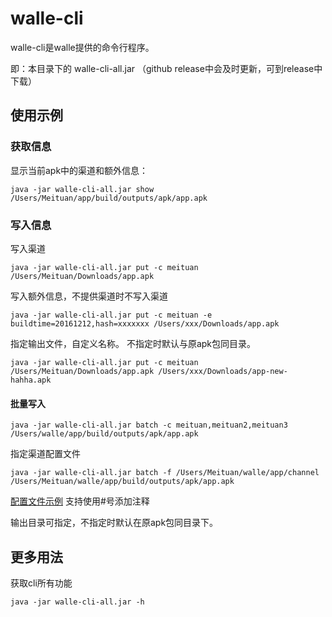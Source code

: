 # walle-cli

walle-cli是walle提供的命令行程序。

即：本目录下的 walle-cli-all.jar （github release中会及时更新，可到release中下载）

## 使用示例

### 获取信息

显示当前apk中的渠道和额外信息：

```
java -jar walle-cli-all.jar show /Users/Meituan/app/build/outputs/apk/app.apk
```

### 写入信息

写入渠道

```
java -jar walle-cli-all.jar put -c meituan /Users/Meituan/Downloads/app.apk
```

写入额外信息，不提供渠道时不写入渠道

```
java -jar walle-cli-all.jar put -c meituan -e buildtime=20161212,hash=xxxxxxx /Users/xxx/Downloads/app.apk
```

指定输出文件，自定义名称。 不指定时默认与原apk包同目录。

```
java -jar walle-cli-all.jar put -c meituan /Users/Meituan/Downloads/app.apk /Users/xxx/Downloads/app-new-hahha.apk
```

#### 批量写入

```
java -jar walle-cli-all.jar batch -c meituan,meituan2,meituan3 /Users/walle/app/build/outputs/apk/app.apk
```

指定渠道配置文件

```
java -jar walle-cli-all.jar batch -f /Users/Meituan/walle/app/channel  /Users/Meituan/walle/app/build/outputs/apk/app.apk
```

[配置文件示例](../app/channel) 支持使用#号添加注释

输出目录可指定，不指定时默认在原apk包同目录下。



## 更多用法

获取cli所有功能

```
java -jar walle-cli-all.jar -h
```

